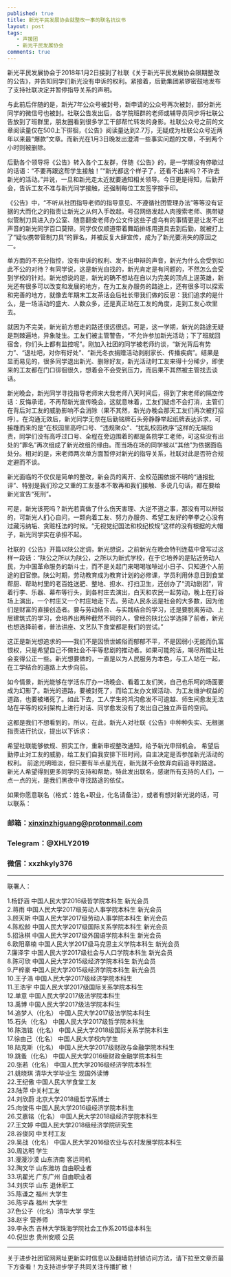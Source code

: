 ```yaml
---
published: true
title: 新光平民发展协会就整改一事的联名抗议书
layout: post
tags:
   - 声援团
   - 新光平民发展协会
comments: true
---
```


新光平民发展协会于2018年1月2日接到了社联《关于新光平民发展协会限期整改的公告》，并告知同学们新光没有申诉的权利。紧接着，后勤集团紧锣密鼓地发布了支持社联决定并暂停指导关系的声明。

与此前后伴随的是，新光7年公众号被封号，新申请的公众号再次被封，部分新光同学的微信号也被封。社联公告发出后，各学院班群的老师或辅导员同步将社联公告放到了班群里，朋友圈看到很多学工干部帮忙转发的身影。社联公众号之前的文章阅读量仅在500上下徘徊，《公告》阅读量达到2.7万，无疑成为社联公众号近两年以来最“爆款”文章。而新光在1月3日晚发出澄清一些事实问题的文章，不到两个小时则被删除。

后勤各个领导将《公告》转入各个工友群，伴随《公告》的，是一学期没有停歇过的话语：“不要再跟这帮学生接触！”“新光都这个样子了，还看不出来吗？不许去新光的活动。”并说，一旦和新光走太近就要通知相关领导。今日更是得知，后勤开会，告诉工友不准与新光同学接触，还强制每位工友签字按手印。

《公告》中，“不听从社团指导老师的指导意见、不遵循社团管理办法”等等没有证据的大而化之的指责让新光之从何入手改起。号召网络发起人肉搜索老师、携带疑似管制刀具进入办公室、随意翻查老师办公文件这些子虚乌有的事情更是让发不出声音的新光同学百口莫辩。同学仅仅顺道带着舞蹈排练用道具去到后勤，就被打上了“疑似携带管制刀具”的罪名，并被反复大肆宣传，成为了新光要消失的原因之一。

单方面的不充分指控，没有申诉的权利、发不出申辩的声音，新光为什么会受到如此不公的对待？有同学说，这是新光自找的，新光肯定是有问题的，不然怎么会受到学校的针对。新光想说的是，新光的确不想站在自以为完美的顶点上逞英雄，新光还有很多可以改变和发展的地方，在为工友办服务的路途上，还有很多可以探索和完善的地方，就像去年期末工友茶话会后社长带我们做的反思：我们追求的是什么，是一场活动的盛大、人数众多，还是真正站在工友的角度，走到工友心坎里去。

就因为不完美，新光前方想走的路还很远很远。可是，这一学期，新光的路途无疑是荆棘遍地，异象陡生。工友们被主管警告，“不允许参加新光活动；下了班就回宿舍，你们头上都有监控呢”。刚加入社团的同学被老师约谈，“新光背后有势力”、“退社吧，对你有好处”、“新光冬衣捐赠活动剥削家长、传播疾病”。结果是显而易见的，很多同学退出新光、删除好友，新光活动时工友来得十分稀少，即使来的工友都在门口徘徊很久，想着会不会受到压力，而后果不其然被主管找去谈话。

新光晚会，新光同学寻找指导老师宋大我老师八天时间后，得到了宋老师的隔空传话：反悔承诺，不再帮新光宣传晚会。这就意味着，工友们疑虑不会打消，主管们在背后对工友的威胁影响不会消除（果不其然，新光办晚会那天工友们再次被打招呼）。在沟通无效后，新光同学无奈在后勤铭牌石头旁静静举起纸牌表达诉求，可接踵而来的是“在校园里高呼口号、“违规聚众”、“扰乱校园秩序”这样的无端指责，同学们没有高呼过口号、全程在旁边围着的都是各院学工老师，可这些没有出处的“罪名”再次组成了新光改组的缘由。而当场在场的同学被以“其他”为依据面临处分。相对的是，宋老师两次单方面暂停对新光的指导关系，社联对此是否符合规定避而不谈。

新光面临的不仅仅是简单的整改，新会员的离开、全校范围依据不明的“通报批评”、特别是我们珍之又重的工友基本不敢再和我们接触、多说几句话，都在要给新光宣告“死刑”。

可是，新光该死吗？新光若真做了什么伤天害理、大逆不道之事，那没有可以辩驳的，可新光人扪心自问，一颗向着工友、努力办服务、希望工友好的拳拳之心没有过藏污纳垢、贪赃枉法的时候。“无视党纪国法和校纪校规”这样的没有根据的大帽子，新光同学实在承担不起。

社联的《公告》开篇以陕公定调，新光想说，之前新光在晚会特刊连载中曾写过这样一段话：“陕公之所以为陕公，之所以为新式学校，在于它培养的是贴近劳动人民，为中国革命服务的新斗士，而不是关起门来喝喝咖啡过小日子、只知道个人前途的旧官僚。陕公时期，劳动教育成为教育计划的必修课，学员利用休息日到食堂帮厨、帮助村里的老百姓送肥、整地、担水、打扫卫生，还创办了“流动剧团”，背着行李、乐器、幕布等行头，到各村庄去演出，白天和农民一起劳动，晚上在打谷场上演出，一个村庄又一个村庄地走下去。劳动人民永远是社会的大多数，因为他们是财富的直接创造者。要与劳动结合、与实践结合的学习，还是要脱离劳动、上层建筑式的学习，会培养出两种截然不同的人，曾经的陕北公学选择了前者，新光也想选择前者，普法讲座、文艺队下食堂都是我们的尝试。”

这正是新光想追求的——我们不是因愤世嫉俗而郁郁不平，不是因弱小无能而仇富恨权，只是希望自己不做社会不平等悲剧的推动者。如果可能的话，竭尽所能让社会变得公正一些。新光想要做的，一直是以为人民服务为本色，与工人站在一起，在工学结合的道路上大步向前。

如今情景，新光能够在学活东厅办一场晚会、看着工友们笑，自己也乐呵的场面要成为幻影了。新光的道路，要被封死了，而给工友办文娱活动、为工友维护权益的道路，也要被堵死了。如此下去，工人学生的鸿沟愈发不可逾越、师生间愈发无法站在平等的权利架构上进行对话、同学愈发没有了发出自己独立声音的空间。

这都是我们不想看到的，所以，在此，新光人对社联《公告》中种种失实、无根据指责进行抗议，提出以下诉求：

希望社联能够依规、照实工作，重新审视整改通知，给予新光申辩机会。
希望后勤停止对工友的威胁，给工友们自我安排下班时间，自主决定是否参加新光活动的权利。
前途光明暗淡，但只要有半点星光在，新光就不会放弃向前追寻的路途。新光人希望得到更多同学的支持和帮助，特此发出联名，感谢所有支持的人们，一点一点的光，是我们黑夜中寻找路途的依仗。

如果你愿意联名（格式：姓名+职业，化名请备注），或者有想对新光说的话，可以联系：

### 邮箱：xinxinzhiguang@protonmail.com

### Telegram：@XHLY2019

### 微信：xxzhkyly376
---
联署人：

1.杨舒涵 中国人民大学2016级哲学院本科生 新光会员 <br>
2.蒋雨 中国人民大学2017级劳动人事学院本科生 新光会员 <br>
3.顾天斯 中国人民大学2017级劳动人事学院本科生 新光会员 <br>
4.陈松龄 中国人民大学2017级国际关系学院本科生 新光会员 <br>
5.招泳棋 中国人民大学2017级外国语学院本科生 新光会员 <br>
6.欧阳章楠 中国人民大学2017级马克思主义学院本科生 新光会员 <br>
7.廉泽宇 中国人民大学2017级社会与人口学院本科生 新光会员 <br>
8.陈可欣 中国人民大学2015级经济学院本科生 新光会员 <br>
9.严梓豪 中国人民大学2015级经济学院本科生 新光会员 <br>
10.王子浩 中国人民大学2017级经济学院本科生 <br>
11.王浩宇 中国人民大学2017级国际关系学院本科生 <br>
12.单意 中国人民大学2017级法学院本科生 <br>
13.禹博 中国人民大学2017级法学院本科生 <br>
14.追梦人（化名） 中国人民大学2017级法学院本科生 <br>
15.石头（化名） 中国人民大学2017级哲学院本科生 <br>
16.陈浩铭（化名） 中国人民大学2018级国际关系学院本科生 <br>
17.徐由己（化名） 中国人民大学校内学生 <br>
18.陆克斯（化名） 中国人民大学2017级财政与金融学院本科生 <br>
19.跳蚤（化名） 中国人民大学2016级财政金融学院本科生 <br>
20.张若（化名） 中国人民大学2016级经济学院本科生 <br>
21.姚晓琪 清华大学毕业生 现国外读博<br>
22.王纪傲 中国人民大学食堂工友 <br>
23.陆萍 中关村工友 <br>
24.刘欣蔚 北京大学2018级哲学系博士 <br>
25.向俊伟 中国人民大学2016级经济学院本科生 <br>
26.艾嘉铭（化名） 中国人民大学2018级经济学院本科生 <br>
27.王文婷 中国人民大学2018级经济学院研究生 <br>
28.谷俊冈 中关村工友 <br>
29.吴战（化名）  中国人民大学2016级农业与农村发展学院本科生 <br>
30.周达明 学生 <br>
31.漫漫沙漠 山东济南 客运司机 <br>
32.陶文华 山东潍坊 自由职业者 <br>
33.巩翟光 广东广州  自由职业者 <br>
34.刘庆华 山东 退休职工 <br>
35.陈谦之 福州 大学生 <br>
36.陈宇森 福州 大学生 <br>
37.色公子（化名）清华大学 学生 <br>
38.赵宇 营养师 <br>
39.李永杰 吉林大学珠海学院社会工作系2015级本科生 <br>
40.倪世忠 贵州安顺 公民 <br>

---
关于进步社团官网网址更新实时信息以及翻墙防封锁访问方法，请下拉至文章页最下方查看！为支持进步学子共同关注传播扩散！

